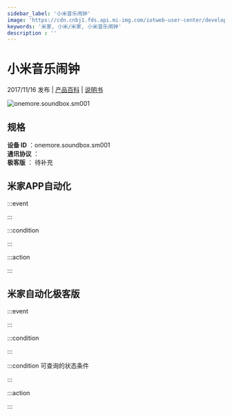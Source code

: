 ```yaml
---
sidebar_label: '小米音乐闹钟'
image: 'https://cdn.cnbj1.fds.api.mi-img.com/iotweb-user-center/developer_1678870888647f6WlzdI8.png?GalaxyAccessKeyId=AKVGLQWBOVIRQ3XLEW&Expires=9223372036854775807&Signature=HWVtxMBV4h5nfN0XnCF3LdL1Hhs='
keywords: '米家, 小米/米家, 小米音乐闹钟'
description : ''
---
```

# 小米音乐闹钟

2017/11/16 发布 | [产品百科](https://home.mi.com/webapp/content/baike/product/index.html?model=onemore.soundbox.sm001/) | [说明书](https://home.mi.com/views/introduction.html?model=onemore.soundbox.sm001&region=cn)

![onemore.soundbox.sm001](https://cdn.cnbj1.fds.api.mi-img.com/iotweb-user-center/developer_1678870888647f6WlzdI8.png?GalaxyAccessKeyId=AKVGLQWBOVIRQ3XLEW&Expires=9223372036854775807&Signature=HWVtxMBV4h5nfN0XnCF3LdL1Hhs=)

## 规格  
> 
**设备 ID** ：onemore.soundbox.sm001  
**通讯协议** ：  
**极客版**  ： 待补充 


## 米家APP自动化  

:::event  

:::

:::condition  

:::

:::action   

:::

## 米家自动化极客版  

:::event  

:::

:::condition  

:::

:::condition 可查询的状态条件  

:::

:::action  

:::

        
